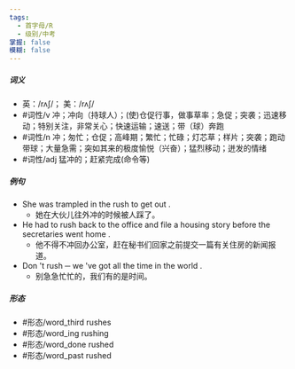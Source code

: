 ```yaml
---
tags:
  - 首字母/R
  - 级别/中考
掌握: false
模糊: false
---
```

##### 词义
- 英：/rʌʃ/； 美：/rʌʃ/
- #词性/v  冲；冲向（持球人）；(使)仓促行事，做事草率；急促；突袭；迅速移动；特别关注，非常关心；快速运输；速送；带（球）奔跑
- #词性/n  冲；匆忙；仓促；高峰期；繁忙；忙碌；灯芯草；样片；突袭；跑动带球；大量急需；突如其来的极度愉悦（兴奋）；猛烈移动；迸发的情绪
- #词性/adj  猛冲的；赶紧完成(命令等)
##### 例句
- She was trampled in the rush to get out .
	- 她在大伙儿往外冲的时候被人踩了。
- He had to rush back to the office and file a housing story before the secretaries went home .
	- 他不得不冲回办公室，赶在秘书们回家之前提交一篇有关住房的新闻报道。
- Don 't rush ─ we 've got all the time in the world .
	- 别急急忙忙的，我们有的是时间。
##### 形态
- #形态/word_third rushes
- #形态/word_ing rushing
- #形态/word_done rushed
- #形态/word_past rushed
